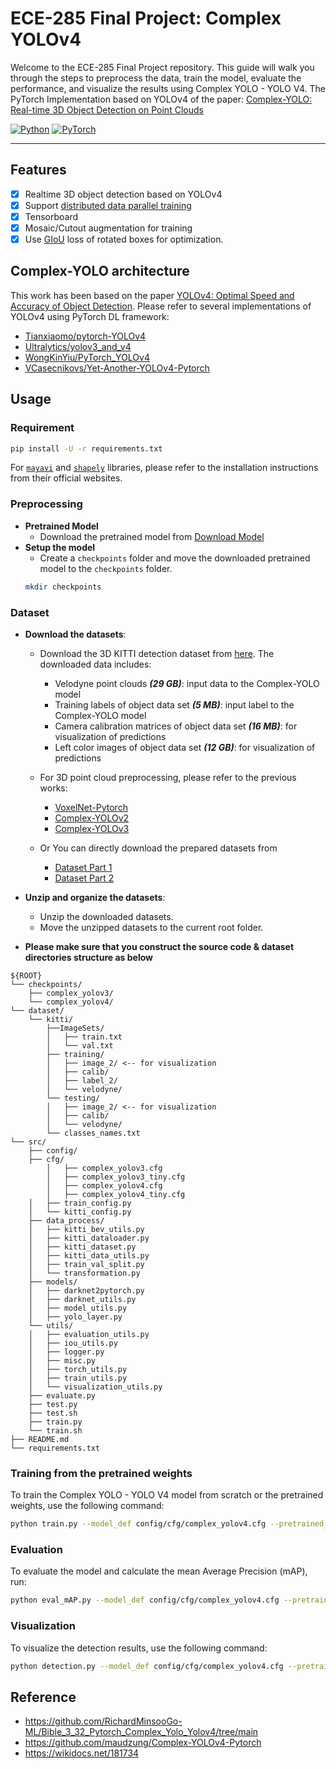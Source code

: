 # ECE-285 Final Project: Complex YOLOv4
Welcome to the ECE-285 Final Project repository. This guide will walk you through the steps to preprocess the data, train the model, evaluate the performance, and visualize the results using Complex YOLO - YOLO V4. The PyTorch Implementation based on YOLOv4 of the paper: [Complex-YOLO: Real-time 3D Object Detection on Point Clouds](https://arxiv.org/pdf/1803.06199.pdf)

[![Python](https://img.shields.io/badge/python-v3.6%2B-blue)](https://www.python.org/)
[![PyTorch](https://img.shields.io/badge/pytorch-v1.5.0%2B-red)](https://pytorch.org/)

---
## Features
- [x] Realtime 3D object detection based on YOLOv4
- [x] Support [distributed data parallel training](https://github.com/pytorch/examples/tree/master/distributed/ddp)
- [x] Tensorboard
- [x] Mosaic/Cutout augmentation for training
- [x] Use [GIoU](https://arxiv.org/pdf/1902.09630v2.pdf) loss of rotated boxes for optimization.

## Complex-YOLO architecture
This work has been based on the paper [YOLOv4: Optimal Speed and Accuracy of Object Detection](https://arxiv.org/abs/2004.10934).
Please refer to several implementations of YOLOv4 using PyTorch DL framework:
- [Tianxiaomo/pytorch-YOLOv4](https://github.com/Tianxiaomo/pytorch-YOLOv4)
- [Ultralytics/yolov3_and_v4](https://github.com/ultralytics/yolov3)
- [WongKinYiu/PyTorch_YOLOv4](https://github.com/WongKinYiu/PyTorch_YOLOv4)
- [VCasecnikovs/Yet-Another-YOLOv4-Pytorch](https://github.com/VCasecnikovs/Yet-Another-YOLOv4-Pytorch)

## Usage
### Requirement
```sh
pip install -U -r requirements.txt
```
For [`mayavi`](https://docs.enthought.com/mayavi/mayavi/installation.html) and [`shapely`](https://shapely.readthedocs.io/en/latest/project.html#installing-shapely) 
libraries, please refer to the installation instructions from their official websites.

### Preprocessing
- **Pretrained Model**
   - Download the pretrained model from [Download Model](https://drive.google.com/file/d/1pyTkEUCtPrLWGHkDaviZNlM7U13eCmkg/view?usp=sharing)
- **Setup the model**
   - Create a `checkpoints` folder and move the downloaded pretrained model to the `checkpoints` folder.
  ```sh
  mkdir checkpoints
  ```
  
### Dataset
- **Download the datasets**:
   - Download the 3D KITTI detection dataset from [here](http://www.cvlibs.net/datasets/kitti/eval_object.php?obj_benchmark=3d). The downloaded data includes:
      - Velodyne point clouds _**(29 GB)**_: input data to the Complex-YOLO model
      - Training labels of object data set _**(5 MB)**_: input label to the Complex-YOLO model
      - Camera calibration matrices of object data set _**(16 MB)**_: for visualization of predictions
      - Left color images of object data set _**(12 GB)**_: for visualization of predictions

   - For 3D point cloud preprocessing, please refer to the previous works:
      - [VoxelNet-Pytorch](https://github.com/skyhehe123/VoxelNet-pytorch)
      - [Complex-YOLOv2](https://github.com/AI-liu/Complex-YOLO)
      - [Complex-YOLOv3](https://github.com/ghimiredhikura/Complex-YOLOv3)
   - Or You can directly download the prepared datasets from
      - [Dataset Part 1](https://drive.google.com/file/d/17NrrnO-Uw_foiGlPtXXr3IalQUhmZxGz/view?usp=sharing)
      - [Dataset Part 2](https://drive.google.com/file/d/1_WIldJYOrxmVVSjm0no10Llg8vi3VstE/view?usp=sharing)
- **Unzip and organize the datasets**:
   - Unzip the downloaded datasets.
   - Move the unzipped datasets to the current root folder.

- **Please make sure that you construct the source code & dataset directories structure as below**
```
${ROOT}
└── checkpoints/    
    ├── complex_yolov3/
    └── complex_yolov4/
└── dataset/    
    └── kitti/
        ├──ImageSets/
        │   ├── train.txt
        │   └── val.txt
        ├── training/
        │   ├── image_2/ <-- for visualization
        │   ├── calib/
        │   ├── label_2/
        │   └── velodyne/
        └── testing/  
        │   ├── image_2/ <-- for visualization
        │   ├── calib/
        │   └── velodyne/ 
        └── classes_names.txt
└── src/
    ├── config/
    ├── cfg/
        │   ├── complex_yolov3.cfg
        │   ├── complex_yolov3_tiny.cfg
        │   ├── complex_yolov4.cfg
        │   ├── complex_yolov4_tiny.cfg
    │   ├── train_config.py
    │   └── kitti_config.py
    ├── data_process/
    │   ├── kitti_bev_utils.py
    │   ├── kitti_dataloader.py
    │   ├── kitti_dataset.py
    │   ├── kitti_data_utils.py
    │   ├── train_val_split.py
    │   └── transformation.py
    ├── models/
    │   ├── darknet2pytorch.py
    │   ├── darknet_utils.py
    │   ├── model_utils.py
    │   ├── yolo_layer.py
    └── utils/
    │   ├── evaluation_utils.py
    │   ├── iou_utils.py
    │   ├── logger.py
    │   ├── misc.py
    │   ├── torch_utils.py
    │   ├── train_utils.py
    │   └── visualization_utils.py
    ├── evaluate.py
    ├── test.py
    ├── test.sh
    ├── train.py
    └── train.sh
├── README.md 
└── requirements.txt
```

### Training from the pretrained weights
To train the Complex YOLO - YOLO V4 model from scratch or the pretrained weights, use the following command:

```sh
python train.py --model_def config/cfg/complex_yolov4.cfg --pretrained_path checkpoints/complex_yolo_yolo_v4.pth --save_path checkpoints/complex_yolo_yolo_v4.pth
```

### Evaluation
To evaluate the model and calculate the mean Average Precision (mAP), run:

```sh
python eval_mAP.py --model_def config/cfg/complex_yolov4.cfg --pretrained_path checkpoints/complex_yolo_yolo_v4.pth
```

### Visualization
To visualize the detection results, use the following command:

```sh
python detection.py --model_def config/cfg/complex_yolov4.cfg --pretrained_path checkpoints/complex_yolo_yolo_v4.pth
```

## Reference
- https://github.com/RichardMinsooGo-ML/Bible_3_32_Pytorch_Complex_Yolo_Yolov4/tree/main
- https://github.com/maudzung/Complex-YOLOv4-Pytorch
- https://wikidocs.net/181734















